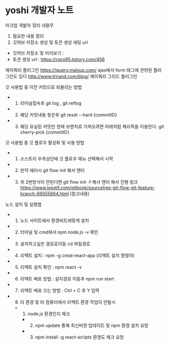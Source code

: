 # yoshi 개발자 노트

마크업 개발자 정리 내용무
1. 필요한 내용 정리
2. 깃허브 저장소 생성 및 토큰 생성 세팅 url
- 깃허브 저장소 및 미리보기 : 
- 토큰 생성 url : https://cpro95.tistory.com/456

제이쿼리 플러그인
https://jquery.malsup.com/
ajax에서 form 태그에 관련된 플러그인도 있다
http://www.trirand.com/blog/ 제이쿼리 그리드 플러그인

깃 사용법 중 이전 커밋으로 되돌리는 방법
- 1. 터미널접속후 git log , git reflog
- 2. 해당 커밋내용 찾은후
		git reset --hard {commitID}
- 3. 해당 유실된 커밋만 현재 브랜치로 가져오려면 아래처럼 체리픽을 이용한다.
		git cherry-pick {commitID}

깃 사용법 중 깃 플로우 활성화 및 사용 방법
- 1. 소스트리 우측상단에 깃 플로우 메뉴 선택해서 시작

- 2. 만약 에러시 git flow init 해서 엔터
- 3. 위 2번방식이 안된다면 git flow init -f 해서 엔터 해서 진행
링크 https://www.lesstif.com/gitbook/sourcetree-git-flow-git-feature-branch-89555664.html (참고내용)

노드 설치 및 실행법
- 1. 노드 사이트에서 환경비트에맞게 설치
- 2. 터미널 및 cmd에서 npm node.js -v 확인
- 3. 설치하고싶은 경로로이동 cd 파일경로
- 4. 리엑트 설치 : npm -g creat-react-app (리엑트 설치 명령어)
- 5. 리엑트 설치 확인 : npm react -v
- 6. 리엑트 배포 방법 : 설치경로 이동후 npm run start
- 7. 리엑트 배포 끄는 방법 : Ctrl + C 후 Y 입력
- 8. 타 환경 및 타 컴퓨터에서 리엑트 환경 작업이 안될시 
   - 1. node.js 환경인지 체크
	 - 2. npm update 통해 최신버젼 업데이트 및 npm 환경 설치 요망
	 - 3. npm install -g react-scripts 환경도 체크 요망